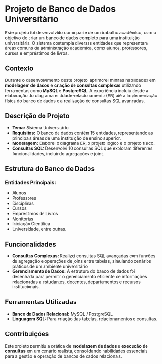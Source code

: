 # Projeto de Banco de Dados Universitário

Este projeto foi desenvolvido como parte de um trabalho acadêmico, com o objetivo de criar um banco de dados completo para uma instituição universitária. O sistema contempla diversas entidades que representam áreas comuns da administração acadêmica, como alunos, professores, cursos e empréstimos de livros.

## Contexto
Durante o desenvolvimento deste projeto, aprimorei minhas habilidades em **modelagem de dados** e **criação de consultas complexas** utilizando ferramentas como **MySQL** e **PostgreSQL**. A experiência incluiu desde a elaboração do diagrama entidade-relacionamento (ER) até a implementação física do banco de dados e a realização de consultas SQL avançadas.

## Descrição do Projeto
- **Tema:** Sistema Universitário
- **Requisitos:** O banco de dados contém 15 entidades, representando as principais áreas de uma instituição de ensino superior.
- **Modelagem:** Elaborei o diagrama ER, o projeto lógico e o projeto físico.
- **Consultas SQL:** Desenvolvi 10 consultas SQL que exploram diferentes funcionalidades, incluindo agregações e joins.

## Estrutura do Banco de Dados
### Entidades Principais:
- Alunos
- Professores
- Disciplinas
- Cursos
- Empréstimos de Livros
- Monitorias
- Iniciação Científica
- Universidade, entre outras.

## Funcionalidades
- **Consultas Complexas:** Realizei consultas SQL avançadas com funções de agregação e operações de joins entre tabelas, simulando cenários práticos de um ambiente universitário.
- **Gerenciamento de Dados:** A estrutura do banco de dados foi desenhada para permitir o gerenciamento eficiente de informações relacionadas a estudantes, docentes, departamentos e recursos institucionais.

## Ferramentas Utilizadas
- **Banco de Dados Relacional:** MySQL / PostgreSQL
- **Linguagem SQL:** Para criação das tabelas, relacionamentos e consultas.

## Contribuições
Este projeto permitiu a prática de **modelagem de dados** e **execução de consultas** em um cenário realista, consolidando habilidades essenciais para a gestão e operação de bancos de dados relacionais.

